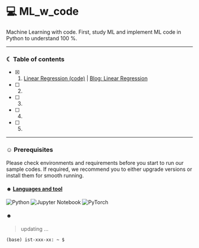 # 💻 ML_w_code
Machine Learning with code. First, study ML and implement ML code in Python to understand 100 %. 


-----------------------------------------------------------------------
### ☾ Table of contents
- [x] 01. [Linear Regression (code)](https://github.com/soyounson/ML_w_code/blob/main/01_Linear_Regression/09_MML_Linear_regression.ipynb) | [Blog: Linear Regression](https://soyounson.github.io/MML-RL/)
- [ ] 02. 
- [ ] 03. 
- [ ] 04. 
- [ ] 05. 
-----------------------------------------------------------------------

### ☺︎ Prerequisites
Please check environments and requirements before you start to run our sample codes. If required, we recommend you to either upgrade versions or install them for smooth running.


#### ☻ [Languages and tool](https://github.com/Ileriayo/markdown-badges)
![Python](https://img.shields.io/badge/python-3670A0?style=for-the-badge&logo=python&logoColor=ffdd54)
![Jupyter Notebook](https://img.shields.io/badge/jupyter-%23FA0F00.svg?style=for-the-badge&logo=jupyter&logoColor=white)
![PyTorch](https://img.shields.io/badge/PyTorch-%23EE4C2C.svg?style=for-the-badge&logo=PyTorch&logoColor=white)

#### ☻ 
>  updating ...

```
(base) ist-xxx-xx: ~ $ 
```




